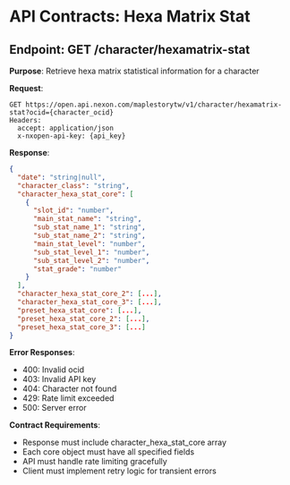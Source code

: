 # API Contracts: Hexa Matrix Stat

## Endpoint: GET /character/hexamatrix-stat

**Purpose**: Retrieve hexa matrix statistical information for a character

**Request**:
```
GET https://open.api.nexon.com/maplestorytw/v1/character/hexamatrix-stat?ocid={character_ocid}
Headers:
  accept: application/json
  x-nxopen-api-key: {api_key}
```

**Response**:
```json
{
  "date": "string|null",
  "character_class": "string",
  "character_hexa_stat_core": [
    {
      "slot_id": "number",
      "main_stat_name": "string",
      "sub_stat_name_1": "string",
      "sub_stat_name_2": "string",
      "main_stat_level": "number",
      "sub_stat_level_1": "number",
      "sub_stat_level_2": "number",
      "stat_grade": "number"
    }
  ],
  "character_hexa_stat_core_2": [...],
  "character_hexa_stat_core_3": [...],
  "preset_hexa_stat_core": [...],
  "preset_hexa_stat_core_2": [...],
  "preset_hexa_stat_core_3": [...]
}
```

**Error Responses**:
- 400: Invalid ocid
- 403: Invalid API key
- 404: Character not found
- 429: Rate limit exceeded
- 500: Server error

**Contract Requirements**:
- Response must include character_hexa_stat_core array
- Each core object must have all specified fields
- API must handle rate limiting gracefully
- Client must implement retry logic for transient errors